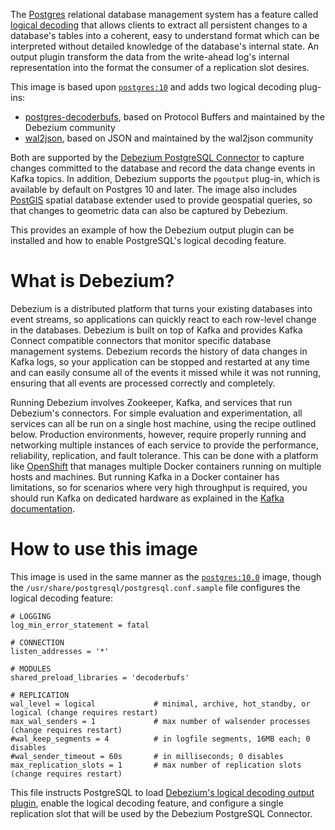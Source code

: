 The [Postgres](https://www.postgresql.org) relational database management system has a feature called [logical decoding](https://www.postgresql.org/docs/10/static/logicaldecoding-explanation.html) that allows clients to extract all persistent changes to a database's tables into a coherent, easy to understand format which can be interpreted without detailed knowledge of the database's internal state. An output plugin transform the data from the write-ahead log's internal representation into the format the consumer of a replication slot desires.

This image is based upon [`postgres:10`](https://hub.docker.com/_/postgres/) and adds two logical decoding plug-ins:

* [postgres-decoderbufs](https://github.com/debezium/), based on Protocol Buffers and maintained by the Debezium community
* [wal2json](https://github.com/eulerto/wal2json), based on JSON and maintained by the wal2json community

Both are supported by the [Debezium PostgreSQL Connector](http://debezium.io/docs/connectors/postgresql/) to capture changes committed to the database and record the data change events in Kafka topics.
In addition, Debezium supports the `pgoutput` plug-in, which is available by default on Postgres 10 and later.
The image also includes [PostGIS](http://www.postgis.net) spatial database extender used to provide geospatial queries, so that changes to geometric data can also be captured by Debezium.

This provides an example of how the Debezium output plugin can be installed and how to enable PostgreSQL's logical decoding feature.

# What is Debezium?

Debezium is a distributed platform that turns your existing databases into event streams, so applications can quickly react to each row-level change in the databases. Debezium is built on top of Kafka and provides Kafka Connect compatible connectors that monitor specific database management systems. Debezium records the history of data changes in Kafka logs, so your application can be stopped and restarted at any time and can easily consume all of the events it missed while it was not running, ensuring that all events are processed correctly and completely.

Running Debezium involves Zookeeper, Kafka, and services that run Debezium's connectors. For simple evaluation and experimentation, all services can all be run on a single host machine, using the recipe outlined below. Production environments, however, require properly running and networking multiple instances of each service to provide the performance, reliability, replication, and fault tolerance. This can be done with a platform like [OpenShift](https://www.openshift.com) that manages multiple Docker containers running on multiple hosts and machines. But running Kafka in a Docker container has limitations, so for scenarios where very high throughput is required, you should run Kafka on dedicated hardware as explained in the [Kafka documentation](http://kafka.apache.org/documentation.html).


# How to use this image

This image is used in the same manner as the [`postgres:10.0`](https://hub.docker.com/_/postgres/) image, though the `/usr/share/postgresql/postgresql.conf.sample` file configures the logical decoding feature:

```
# LOGGING
log_min_error_statement = fatal

# CONNECTION
listen_addresses = '*'

# MODULES
shared_preload_libraries = 'decoderbufs'

# REPLICATION
wal_level = logical             # minimal, archive, hot_standby, or logical (change requires restart)
max_wal_senders = 1             # max number of walsender processes (change requires restart)
#wal_keep_segments = 4          # in logfile segments, 16MB each; 0 disables
#wal_sender_timeout = 60s       # in milliseconds; 0 disables
max_replication_slots = 1       # max number of replication slots (change requires restart)
```

This file instructs PostgreSQL to load [Debezium's logical decoding output plugin](https://github.com/debezium/postgres-decoderbufs), enable the logical decoding feature, and configure a single replication slot that will be used by the Debezium PostgreSQL Connector.
